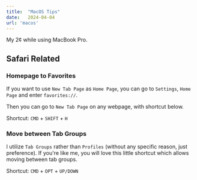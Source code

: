 ```yaml
---
title:  "MacOS Tips"
date:   2024-04-04
url: 'macos'
---
```


My 2¢ while using MacBook Pro.

## Safari Related

### Homepage to Favorites

If you want to use `New Tab Page` as `Home Page`,
you can go to `Settings`, `Home Page` and enter `favorites://`.

Then you can go to `New Tab Page` on any webpage, with shortcut below.

Shortcut: `CMD` + `SHIFT` + `H`

### Move between Tab Groups

I utilize `Tab Groups` rather than `Profiles`
(without any specific reason, just preference).
If you're like me, you will love this little shortcut which allows moving
between tab groups.

Shortcut: `CMD` + `OPT` + `UP/DOWN`
